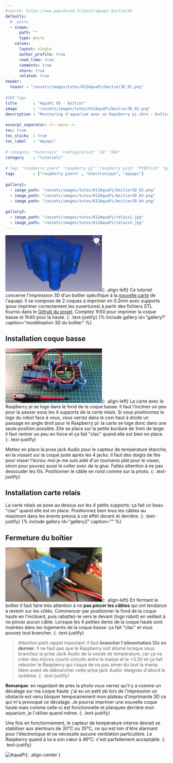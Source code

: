 ```yaml
---
#source: https://www.papsdroid.fr/post/aquapi-boitier3d
defaults:
  # _posts
  - scope:
      path: ""
      type: posts
    values:
      layout: single
      author_profile: true
      read_time: true
      comments: true
      share: true
      related: true
header: 
  teaser : "/assets/images/tutos/012AquaPi/boitier3D_01.png"

#SEO tags
title       : "AquaPi 05 - boîtier"
image       : "/assets/images/tutos/012AquaPi/boitier3D_01.png"
description : "Monitoring d'aquarium avec un Rapsberry pi zéro - boîtier imprimé 3D"

excerpt_separator: <!--more-->
toc: true
toc_sticky  : true
toc_label   : "Aquapi"

# category: "tutoriels" "configuration" "IA" "DEV"
category    : "tutoriels" 

# tag: "raspberry pzero" "raspberry pi" "raspberry pico" "PYBStick" "python3" "micro-pyhton" "électronique"
tags        : ["raspberry pzero" , "électronique", "aquapi"]

gallery1:
  - image_path: "/assets/images/tutos/012AquaPi/boitier3D_02.png"
  - image_path: "/assets/images/tutos/012AquaPi/boitier3D_03.png"
  - image_path: "/assets/images/tutos/012AquaPi/boitier3D_04.png"

gallery2:
  - image_path: "/assets/images/tutos/012AquaPi/relais1.jpg"
  - image_path: "/assets/images/tutos/012AquaPi/relais2.jpg"
---
```


![AquaPi](/assets/images/tutos/012AquaPi/boitier3D_01.png){: .align-left}
Ce tutoriel concerne l'impression 3D d'un boîtier spécifique à la [nouvelle carte](https://papsdroidfr.github.io/tutoriels/aquapi4/) de l'aquapi. Il se compose de 2 coques à imprimer en 0.2mm avec supports (pour imprimer correctement les ouvertures) à partir des fichiers STL fournis dans le [Github du projet](https://github.com/papsdroidfr/aquaPi). Comptez 1h50 pour imprimer la coque basse et 1h40 pour la haute.
{: .text-justify}
{% include gallery id="gallery1" caption="modélisation 3D du boîtier" %}



## Installation coque basse
![AquaPi](/assets/images/tutos/012AquaPi/coque-basse.jpg){: .align-left}
La carte avec le Raspberry pi se loge dans le fond de la coque basse. Il faut l'incliner un peu pour la passer sous les 4 supports de la carte relais. Si vous positionnez le logo du robot face à vous, vous verrez dans le coin haut à droite un passage en angle droit pour le Raspberry pi: la carte se loge donc dans une seule position possible. Elle se place sur la petite bordure de 1mm de large: il faut rentrer un peu en force et ça fait "clac" quand elle est bien en place.
{: .text-justify}

Mettez en place la prise jack Audio pour le capteur de température étanche, en la vissant sur la coque juste après les 4 jacks. Il faut des doigts de fée pour visser l'écrou: moi je me suis aidé d'un tournevis plat pour le visser, sinon pour pouvez aussi le coller avec de la glue. Faites attention à ne pas dessouder les fils. Positionner le câble en rond comme sur la photo.
{: .text-justify}

## Installation carte relais
La carte relais se pose au dessus sur les 4 petits supports: ça fait un beau "clac" quand elle est en place. Positionnez bien tous les câbles au maximum dans les évents prévus à cet effet devant et derrière.
{: .text-justify}
{% include gallery id="gallery2" caption="" %}

## Fermeture du boîtier
![AquaPi](/assets/images/tutos/012AquaPi/boitier-ferme.jpg){: .align-left}
En fermant le boîtier il faut faire très attention à ne **pas pincer les câbles** qui ont tendance à revenir sur les côtés. Commencer par positionner le fond de la coque haute en l'inclinant, puis rabattez-le vers le devant (logo robot) en veillant à ne pincer aucun câble. Lorsque les 4 petites dents de la coque haute sont insérées dans les logements de la coque basse: ça fait "clac" et vous pouvez tout brancher.
{: .text-justify}

> Attention petit rappel important: il faut **brancher l'alimentation 12v en dernier**. Il ne faut pas que le Raspberry soit allumé lorsque vous branchez la prise Jack Audio de la sonde de température, car ça va créer des micros courts-circuits entre la masse et le +3.3V et ça fait rebooter le Raspberry qui risque de ne pas aimer du tout la manip. Idem avant de débrancher cette prise jack Audio: éteignez d'abord le système.
{: .text-justify}

**Remarque**: en regardant de près la photo vous verrez qu'il y a comme un décalage sur ma coque haute: j'ai eu un petit pb lors de l'impression un obstacle est venu bloquer temporairement mon plateau d'imprimante 3D ce qui m'a provoqué ce décalage. Je pourrai imprimer une nouvelle coque haute mais comme celle-ci est fonctionnelle et planquée derrière mon aquarium, je l'utilise quand même.
{: .text-justify}

Une fois en fonctionnement, le capteur de température interne devrait se stabiliser aux alentours de 30°C ou 35°C, ce qui est loin d'être alarmant pour l'électronique et ne nécessite aucune ventilation particulière. Le Raspberry quand à lui a son cœur à 46°C: c'est parfaitement acceptable.
{: .text-justify}

![AquaPi](/assets/images/tutos/012AquaPi/20200229_194623_rec.jpg){: .align-center }